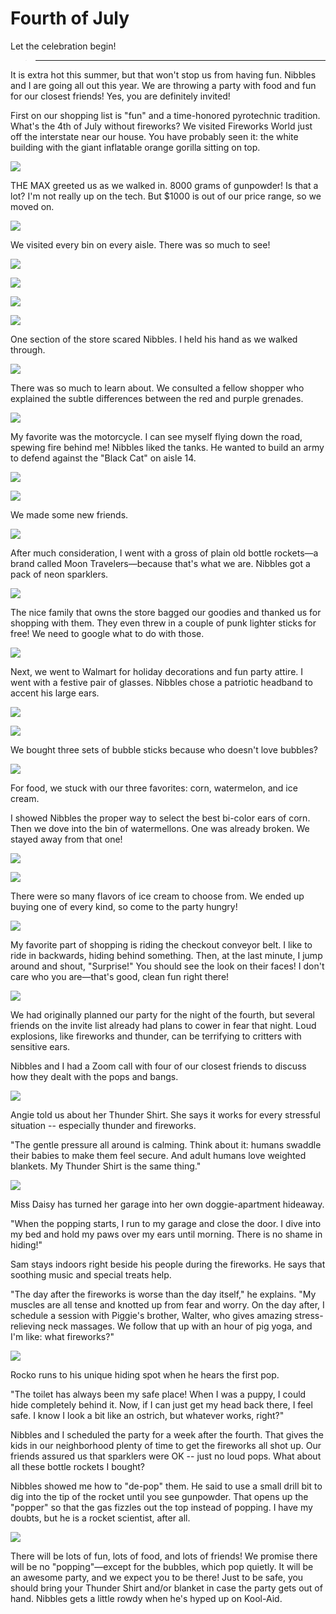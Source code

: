 # Fourth of July

Let the celebration begin! 

> ---

It is extra hot this summer, but that won't stop us from having fun. Nibbles and I are going all out this year. We are throwing a party with food and fun for our closest friends! Yes, you are definitely invited!

First on our shopping list is "fun" and a time-honored pyrotechnic tradition. What's the 4th of July without fireworks? We visited Fireworks World just off the interstate near our house. You have probably seen it: the white building with the giant inflatable orange gorilla sitting on top.

![](store1.jpg)

THE MAX greeted us as we walked in. 8000 grams of gunpowder! Is that a lot? I'm not really up on the tech. But
$1000 is out of our price range, so we moved on.

![](store13.jpg)

We visited every bin on every aisle. There was so much to see!

![](store4.jpg)

![](store3.jpg)

![](store5.jpg)

![](store7.jpg)

One section of the store scared Nibbles. I held his hand as we walked through.

![](store8.jpg)

There was so much to learn about. We consulted a fellow shopper who explained the subtle differences between
the red and purple grenades.

![](store6.jpg)

My favorite was the motorcycle. I can see myself flying down the road, spewing fire behind me! Nibbles liked
the tanks. He wanted to build an army to defend against the "Black Cat" on aisle 14.

![](store11.jpg)

![](store12.jpg)

We made some new friends.

![](store10.jpg)

After much consideration, I went with a gross of plain old bottle rockets—a brand called Moon Travelers—because that's what we are. Nibbles got a pack of neon sparklers.

![](store9.jpg)

The nice family that owns the store bagged our goodies and thanked us for shopping with them. They even threw in a couple of punk lighter sticks for free! We need to google what to do with those.

![](store14.jpg)

Next, we went to Walmart for holiday decorations and fun party attire. I went with a festive pair of
glasses. Nibbles chose a patriotic headband to accent his large ears.

![](walmart1.jpg)

![](walmart2.jpg)

We bought three sets of bubble sticks because who doesn't love bubbles?

![](walmart3.jpg)

For food, we stuck with our three favorites: corn, watermelon, and ice cream.

I showed Nibbles the proper way to select the best bi-color ears of corn. Then we dove into the bin of watermellons. One
was already broken. We stayed away from that one!

![](walmart5.jpg)

![](walmart4.jpg)

There were so many flavors of ice cream to choose from. We ended up buying one of every kind, so come to the party hungry!

![](walmart6.jpg)

My favorite part of shopping is riding the checkout conveyor belt. I like to ride in backwards, hiding behind something. Then, at the last minute, I jump around and shout, "Surprise!" You should see the look on their faces! I don't care who you are—that's good, clean fun right there!

![](walmart7.jpg)

We had originally planned our party for the night of the fourth, but several friends on the invite list already had plans to cower in fear that night. Loud explosions, like fireworks and thunder, can be terrifying to critters with sensitive ears.

Nibbles and I had a Zoom call with four of our closest friends to discuss how they dealt with the pops and bangs.

![](zoom.jpg)

Angie told us about her Thunder Shirt. She says it works for every stressful situation -- especially thunder and fireworks. 

"The gentle pressure all around is calming. Think about it: humans swaddle their babies to make them feel secure. And adult
humans love weighted blankets. My Thunder Shirt is the same thing."

![](angie2.jpg)

Miss Daisy has turned her garage into her own doggie-apartment hideaway.

"When the popping starts, I run to my garage and close the door. I dive into my bed and hold my paws over my ears until morning. 
There is no shame in hiding!"

Sam stays indoors right beside his people during the fireworks. He says that soothing music and special treats help.

"The day after the fireworks is worse than the day itself," he explains. "My muscles are all tense and knotted up from fear and
worry. On the day after, I schedule a session with Piggie's brother, Walter, who gives amazing stress-relieving neck massages.
We follow that up with an hour of pig yoga, and I'm like: what fireworks?"

![](sam2.jpg)

Rocko runs to his unique hiding spot when he hears the first pop.

"The toilet has always been my safe place! When I was a puppy, I could hide completely behind it. Now, if I can just get my head back there, I feel safe. I know I look a bit like an ostrich, but whatever works, right?"

Nibbles and I scheduled the party for a week after the fourth. That gives the kids in our neighborhood plenty of time to get
the fireworks all shot up. Our friends assured us that sparklers were OK -- just no loud pops. What about all these bottle
rockets I bought?

Nibbles showed me how to "de-pop" them. He said to use a small drill bit to dig into the tip of the rocket until you see gunpowder. That opens up the "popper" so that the gas fizzles out the top instead of popping. I have my doubts, but he is a rocket scientist, after all.

![](fireworks.jpg)

There will be lots of fun, lots of food, and lots of friends! We promise there will be no "popping"—except for the bubbles, which pop quietly. It will be an awesome party, and we expect you to be there! Just to be safe, you should bring your Thunder Shirt and/or blanket in case the party gets out of hand. Nibbles gets a little rowdy when he's hyped up on Kool-Aid.
